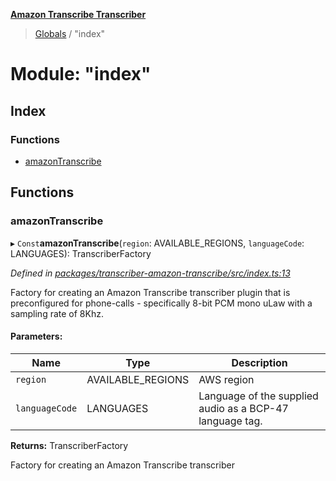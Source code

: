 **[Amazon Transcribe Transcriber](../README.md)**

> [Globals](../README.md) / "index"

# Module: "index"

## Index

### Functions

* [amazonTranscribe](_index_.md#amazontranscribe)

## Functions

### amazonTranscribe

▸ `Const`**amazonTranscribe**(`region`: AVAILABLE\_REGIONS, `languageCode`: LANGUAGES): TranscriberFactory

*Defined in [packages/transcriber-amazon-transcribe/src/index.ts:13](https://github.com/SketchingDev/ivr-tester/blob/8c13d10/packages/transcriber-amazon-transcribe/src/index.ts#L13)*

Factory for creating an Amazon Transcribe transcriber plugin that is preconfigured for
phone-calls - specifically 8-bit PCM mono uLaw with a sampling rate of 8Khz.

#### Parameters:

Name | Type | Description |
------ | ------ | ------ |
`region` | AVAILABLE\_REGIONS | AWS region |
`languageCode` | LANGUAGES | Language of the supplied audio as a BCP-47 language tag. |

**Returns:** TranscriberFactory

Factory for creating an Amazon Transcribe transcriber
